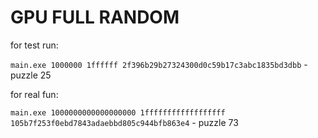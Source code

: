 # GPU FULL RANDOM

for test run:

`main.exe 1000000 1ffffff 2f396b29b27324300d0c59b17c3abc1835bd3dbb` - puzzle 25

for real fun:

`main.exe 1000000000000000000 1ffffffffffffffffff 105b7f253f0ebd7843adaebbd805c944bfb863e4` - puzzle 73
